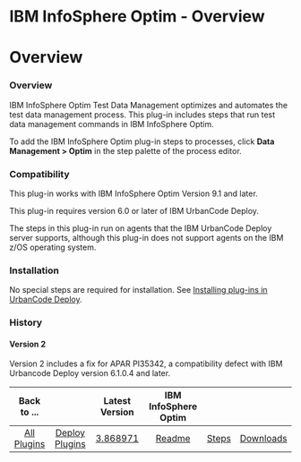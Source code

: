 
IBM InfoSphere Optim - Overview
===============================

# Overview


### Overview




IBM InfoSphere Optim Test Data Management optimizes and automates the test data management process. This plug-in includes steps that run test data management commands in IBM InfoSphere Optim.

To add the IBM InfoSphere Optim plug-in steps to processes, click **Data Management > Optim** in the step palette of the process editor.

### Compatibility

This plug-in works with IBM InfoSphere Optim Version 9.1 and later.

This plug-in requires version 6.0 or later of IBM UrbanCode Deploy.

The steps in this plug-in run on agents that the IBM UrbanCode Deploy server supports, although this plug-in does not support agents on the IBM z/OS operating system.

### Installation

No special steps are required for installation. See [Installing plug-ins in UrbanCode Deploy](https://www.urbancode.com/resource/installing-plug-ins-in-urbancode-products/ "Installing plug-ins in UrbanCode Deploy").

### History

#### Version 2

Version 2 includes a fix for APAR PI35342, a compatibility defect with IBM Urbancode Deploy version 6.1.0.4 and later.


|Back to ...||Latest Version|IBM InfoSphere Optim |||
| :---: | :---: | :---: | :---: | :---: | :---: |
|[All Plugins](../../index.md)|[Deploy Plugins](../README.md)|[3.868971](https://raw.githubusercontent.com/UrbanCode/IBM-UCD-PLUGINS/main/files/optim/optim-3.868971.zip)|[Readme](README.md)|[Steps](steps.md)|[Downloads](downloads.md)|

